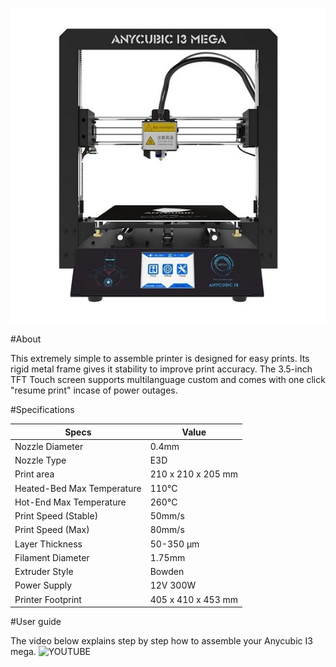 ![screenshot](img/anycubicprinter.jpg)

#About

This extremely simple to assemble printer is designed for easy prints. Its rigid metal frame gives it stability to improve print accuracy.
The 3.5-inch TFT Touch screen supports multilanguage custom and comes with one click "resume print" incase of power outages.

#Specifications

|Specs|Value
|-|-|
|Nozzle Diameter| 0.4mm  
|Nozzle Type| E3D
|Print area| 210 x 210 x 205 mm
|Heated-Bed Max Temperature| 110°C
|Hot-End Max Temperature| 260°C   
|Print Speed (Stable)| 50mm/s 
|Print Speed (Max)| 80mm/s 
|Layer Thickness| 50-350 μm      
|Filament Diameter| 1.75mm
|Extruder Style| Bowden 
|Power Supply| 12V 300W
|Printer Footprint| 405 x 410 x 453 mm

#User guide

The video below explains step by step how to assemble your Anycubic I3 mega.
![YOUTUBE](seIY2dSLJ3Y)



